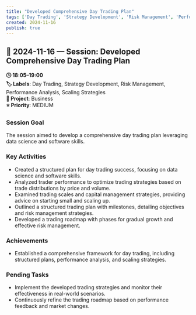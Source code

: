 ```yaml
---
title: "Developed Comprehensive Day Trading Plan"
tags: ['Day Trading', 'Strategy Development', 'Risk Management', 'Performance Analysis', 'Scaling Strategies']
created: 2024-11-16
publish: true
---
```


## 📅 2024-11-16 — Session: Developed Comprehensive Day Trading Plan

**🕒 18:05–19:00**  
**🏷️ Labels**: Day Trading, Strategy Development, Risk Management, Performance Analysis, Scaling Strategies  
**📂 Project**: Business  
**⭐ Priority**: MEDIUM  


### Session Goal
The session aimed to develop a comprehensive day trading plan leveraging data science and software skills.

### Key Activities
- Created a structured plan for day trading success, focusing on data science and software skills.
- Analyzed trader performance to optimize trading strategies based on trade distributions by price and volume.
- Examined trading scales and capital management strategies, providing advice on starting small and scaling up.
- Outlined a structured trading plan with milestones, detailing objectives and risk management strategies.
- Developed a trading roadmap with phases for gradual growth and effective risk management.

### Achievements
- Established a comprehensive framework for day trading, including structured plans, performance analysis, and scaling strategies.

### Pending Tasks
- Implement the developed trading strategies and monitor their effectiveness in real-world scenarios.
- Continuously refine the trading roadmap based on performance feedback and market changes.
